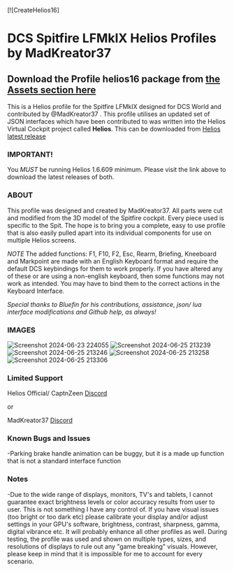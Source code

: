 [![CreateHelios16]
# DCS Spitfire LFMkIX Helios Profiles by MadKreator37 
## Download the Profile helios16 package from [the __Assets__ section here](https://github.com/HeliosProfiles/DCS-Spitfire-LFMkIX-Profile-By-MadKreator37/releases)
This is a Helios profile for the Spitfire LFMkIX designed for DCS World and contributed by @MadKreator37 . 
This profile utilises an updated set of JSON interfaces which have been contributed to was written into the Helios Virtual Cockpit project called **Helios**.  This can be downloaded from [Helios latest release](https://github.com/HeliosVirtualCockpit/Helios/releases/latest)

### IMPORTANT!
You *MUST* be running Helios 1.6.609 minimum. Please visit the link above to download the latest releases of both.

### ABOUT
This profile was designed and created by MadKreator37. All parts were cut and modified from the 3D model of the Spitfire cockpit. Every piece used is specific to the Spit.  The hope is to bring you a complete, easy to use profile that is also easily pulled apart into its individual components for use on multiple Helios screens.  

*NOTE* The added functions: F1, F10, F2, Esc, Rearm, Briefing, Kneeboard and Markpoint are made with an English Keyboard format and require the default DCS keybindings for them to work properly. If you have altered any of these or are using a non-english keyboard, then some functions may not work as intended. You may have to bind them to the correct actions in the Keyboard Interface.

*Special thanks to Bluefin for his contributions, assistance, json/ lua interface modifications and Github help, as always!*

### IMAGES
![Screenshot 2024-06-23 224055](https://github.com/HeliosProfiles/DCS-Spitfire-LFMkIX-Profile-By-MadKreator37/assets/110797278/20aaefc5-9995-4b35-ab13-72c63dd17323)
![Screenshot 2024-06-25 213239](https://github.com/HeliosProfiles/DCS-Spitfire-LFMkIX-Profile-By-MadKreator37/assets/110797278/ae591b73-a537-4def-9012-4af7ad0a6dba)
![Screenshot 2024-06-25 213246](https://github.com/HeliosProfiles/DCS-Spitfire-LFMkIX-Profile-By-MadKreator37/assets/110797278/079dc625-0efc-4f5e-a040-2c59708a98ab)
![Screenshot 2024-06-25 213258](https://github.com/HeliosProfiles/DCS-Spitfire-LFMkIX-Profile-By-MadKreator37/assets/110797278/6112d628-f609-4323-8a81-23a74ab8b23b)
![Screenshot 2024-06-25 213306](https://github.com/HeliosProfiles/DCS-Spitfire-LFMkIX-Profile-By-MadKreator37/assets/110797278/c1255e63-3978-4398-a6b3-386b267904b9)


### Limited Support

Helios Official/ CaptnZeen [Discord](https://discord.gg/sJZDzmEW)

or

MadKreator37  [Discord](https://discord.gg/nzyfQr3K)

### Known Bugs and Issues
-Parking brake handle animation can be buggy, but it is a made up function that is not a standard interface function


### Notes

-Due to the wide range of displays, monitors, TV's and tablets,  I cannot guarantee exact brightness levels or color accuracy results from user to user. This is not something I have any control of. If you have visual issues (too bright or too dark etc)  please calibrate your display and/or adjust settings in your GPU's software, brightness, contrast, sharpness, gamma, digital vibrance etc. It will probably enhance all other profiles as well. During testing, the profile was used and shown on multiple types, sizes, and resolutions of displays to rule out any "game breaking" visuals. However, please keep in mind that it is impossible for me to account for every scenario.
